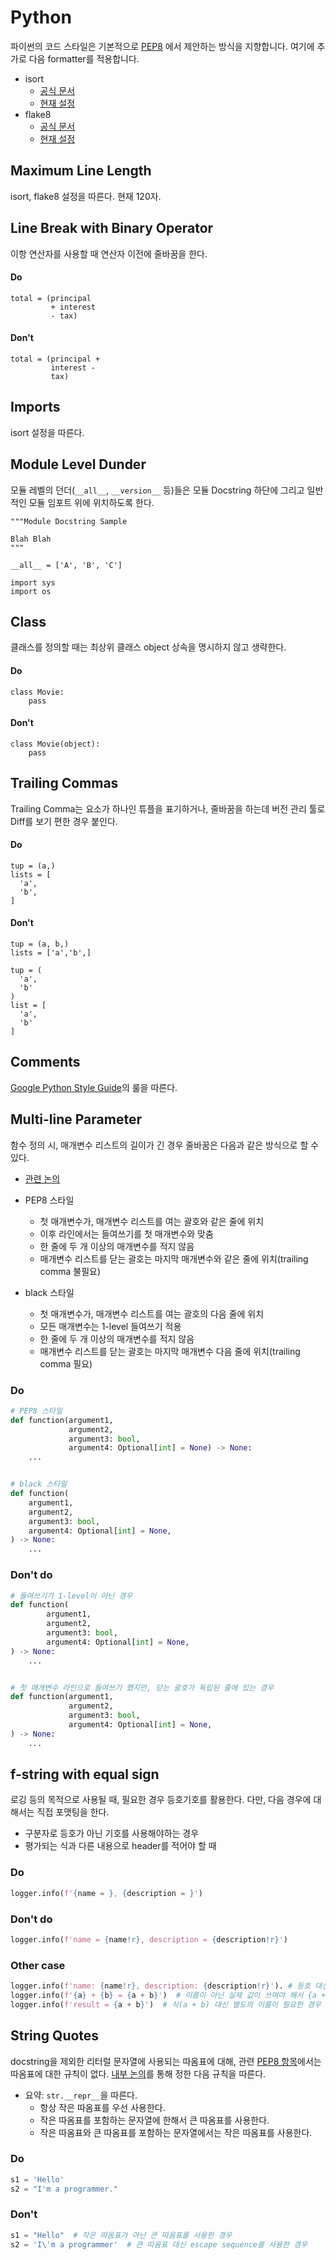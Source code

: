 Python
====

파이썬의 코드 스타일은 기본적으로 [PEP8](https://www.python.org/dev/peps/pep-0008/) 에서 제안하는 방식을 지향합니다.
여기에 추가로 다음 formatter를 적용합니다.
- isort
  + [공식 문서](https://pycqa.github.io/isort/)
  + [현재 설정](https://github.com/8percent/eight/blob/master/.isort.cfg)
- flake8
  + [공식 문서](https://flake8.pycqa.org/en/latest/)
  + [현재 설정](https://github.com/8percent/eight/blob/master/.flake8)


## Maximum Line Length
isort, flake8 설정을 따른다. 현재 120자.

## Line Break with Binary Operator
이항 연산자를 사용할 때 연산자 이전에 줄바꿈을 한다.

#### Do
```
total = (principal
         + interest
         - tax)
```

#### Don't
```
total = (principal +
         interest -
         tax)
```

## Imports
isort 설정을 따른다.

## Module Level Dunder
모듈 레벨의 던더(`__all__`, `__version__` 등)들은 모듈 Docstring 하단에 그리고 일반적인 모듈 임포트 위에 위치하도록 한다.

```
"""Module Docstring Sample

Blah Blah
"""

__all__ = ['A', 'B', 'C']

import sys
import os
```

## Class
클래스를 정의할 때는 최상위 클래스 object 상속을 명시하지 않고 생략한다.

#### Do
```
class Movie:
    pass
```

#### Don't
```
class Movie(object):
    pass
```


## Trailing Commas
Trailing Comma는 요소가 하나인 튜플을 표기하거나, 줄바꿈을 하는데 버전 관리 툴로 Diff를 보기 편한 경우 붙인다.

#### Do
```
tup = (a,)
lists = [
  'a',
  'b',
]
```

#### Don't
```
tup = (a, b,)
lists = ['a','b',]

tup = (
  'a',
  'b'
)
list = [
  'a',
  'b'
]
```

## Comments
[Google Python Style Guide](http://google.github.io/styleguide/pyguide.html#38-comments-and-docstrings)의 룰을 따른다.

## Multi-line Parameter
함수 정의 시, 매개변수 리스트의 길이가 긴 경우 줄바꿈은 다음과 같은 방식으로 할 수 있다.
- [관련 논의](https://github.com/8percent/styleguide/discussions/39)

- PEP8 스타일
  - 첫 매개변수가, 매개변수 리스트를 여는 괄호와 같은 줄에 위치
  - 이후 라인에서는 들여쓰기를 첫 매개변수와 맞춤
  - 한 줄에 두 개 이상의 매개변수를 적지 않음
  - 매개변수 리스트를 닫는 괄호는 마지막 매개변수와 같은 줄에 위치(trailing comma 불필요)
- black 스타일
  - 첫 매개변수가, 매개변수 리스트를 여는 괄호의 다음 줄에 위치
  - 모든 매개변수는 1-level 들여쓰기 적용
  - 한 줄에 두 개 이상의 매개변수를 적지 않음
  - 매개변수 리스트를 닫는 괄호는 마지막 매개변수 다음 줄에 위치(trailing comma 필요)

### Do
```python
# PEP8 스타일
def function(argument1,
             argument2,
             argument3: bool,
             argument4: Optional[int] = None) -> None:
    ...


# black 스타일
def function(
    argument1,
    argument2,
    argument3: bool,
    argument4: Optional[int] = None,
) -> None:
    ...
```

### Don't do
```python
# 들여쓰기가 1-level이 아닌 경우
def function(
        argument1,
        argument2,
        argument3: bool,
        argument4: Optional[int] = None,
) -> None:
    ...


# 첫 매개변수 라인으로 들여쓰기 했지만, 닫는 괄호가 독립된 줄에 있는 경우
def function(argument1,
             argument2,
             argument3: bool,
             argument4: Optional[int] = None,
) -> None:
    ...
```

## f-string with equal sign
로깅 등의 목적으로 사용될 때, 필요한 경우 등호기호를 활용한다. 다만, 다음 경우에 대해서는 직접 포맷팅을 한다.
- 구분자로 등호가 아닌 기호를 사용해야하는 경우
- 평가되는 식과 다른 내용으로 header를 적어야 할 때

### Do
```python
logger.info(f'{name = }, {description = }')
```

### Don't do
```python
logger.info(f'name = {name!r}, description = {description!r}')
```

### Other case
```python
logger.info(f'name: {name!r}, description: {description!r}'). # 등호 대신 쌍점 사용이 필요한 경우
logger.info(f'{a} + {b} = {a + b}')  # 이름이 아닌 실제 값이 쓰여야 해서 {a + b = }로 대체할 수 없는 경우
logger.info(f'result = {a + b}')  # 식(a + b) 대신 별도의 이름이 필요한 경우
```

## String Quotes
docstring을 제외한 리터럴 문자열에 사용되는 따옴표에 대해,
관련 [PEP8 항목](https://peps.python.org/pep-0008/#string-quotes)에서는 따옴표에 대한 규칙이 없다.
[내부 논의](https://github.com/8percent/styleguide/discussions/33)를 통해 정한 다음 규칙을 따른다.
- 요약: `str.__repr__`을 따른다.
  - 항상 작은 따옴표를 우선 사용한다.
  - 작은 따옴표를 포함하는 문자열에 한해서 큰 따옴표를 사용한다.
  - 작은 따옴표와 큰 따옴표를 포함하는 문자열에서는 작은 따옴표를 사용한다.

### Do
```python
s1 = 'Hello'
s2 = "I'm a programmer."
```

### Don't
```python
s1 = "Hello"  # 작은 따옴표가 아닌 큰 따옴표를 사용한 경우
s2 = 'I\'m a programmer'  # 큰 따옴표 대신 escape sequence를 사용한 경우
```
